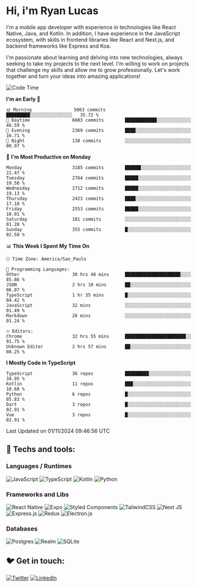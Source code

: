 # Hi, i'm Ryan Lucas

I'm a mobile app developer with experience in technologies like React Native, Java, and Kotlin.
In addition, I have experience in the JavaScript ecosystem, with skills in frontend libraries like React and Next.js, and backend frameworks like Express and Koa.

I'm passionate about learning and delving into new technologies, always seeking to take my projects to the next level. I'm willing to work on projects that challenge my skills and allow me to grow professionally. Let's work together and turn your ideas into amazing applications!


<!--START_SECTION:waka-->
![Code Time](http://img.shields.io/badge/Code%20Time-733%20hrs%2032%20mins-blue)

**I'm an Early 🐤** 

```text
🌞 Morning                5063 commits        █████████░░░░░░░░░░░░░░░░   35.72 % 
🌆 Daytime                6603 commits        ████████████░░░░░░░░░░░░░   46.59 % 
🌃 Evening                2369 commits        ████░░░░░░░░░░░░░░░░░░░░░   16.71 % 
🌙 Night                  138 commits         ░░░░░░░░░░░░░░░░░░░░░░░░░   00.97 % 
```
📅 **I'm Most Productive on Monday** 

```text
Monday                   3185 commits        ██████░░░░░░░░░░░░░░░░░░░   22.47 % 
Tuesday                  2764 commits        █████░░░░░░░░░░░░░░░░░░░░   19.50 % 
Wednesday                2712 commits        █████░░░░░░░░░░░░░░░░░░░░   19.13 % 
Thursday                 2423 commits        ████░░░░░░░░░░░░░░░░░░░░░   17.10 % 
Friday                   2553 commits        █████░░░░░░░░░░░░░░░░░░░░   18.01 % 
Saturday                 181 commits         ░░░░░░░░░░░░░░░░░░░░░░░░░   01.28 % 
Sunday                   355 commits         █░░░░░░░░░░░░░░░░░░░░░░░░   02.50 % 
```


📊 **This Week I Spent My Time On** 

```text
🕑︎ Time Zone: America/Sao_Paulo

💬 Programming Languages: 
Other                    30 hrs 48 mins      █████████████████████░░░░   85.86 % 
JSON                     2 hrs 10 mins       ██░░░░░░░░░░░░░░░░░░░░░░░   06.07 % 
TypeScript               1 hr 35 mins        █░░░░░░░░░░░░░░░░░░░░░░░░   04.42 % 
JavaScript               32 mins             ░░░░░░░░░░░░░░░░░░░░░░░░░   01.49 % 
Markdown                 26 mins             ░░░░░░░░░░░░░░░░░░░░░░░░░   01.24 % 

🔥 Editors: 
Chrome                   32 hrs 55 mins      ███████████████████████░░   91.75 % 
Unknown Editor           2 hrs 57 mins       ██░░░░░░░░░░░░░░░░░░░░░░░   08.25 % 
```

**I Mostly Code in TypeScript** 

```text
TypeScript               36 repos            █████████░░░░░░░░░░░░░░░░   34.95 % 
Kotlin                   11 repos            ███░░░░░░░░░░░░░░░░░░░░░░   10.68 % 
Python                   6 repos             █░░░░░░░░░░░░░░░░░░░░░░░░   05.83 % 
Dart                     3 repos             █░░░░░░░░░░░░░░░░░░░░░░░░   02.91 % 
Vue                      3 repos             █░░░░░░░░░░░░░░░░░░░░░░░░   02.91 % 
```




 Last Updated on 01/11/2024 09:46:56 UTC
<!--END_SECTION:waka-->

## 🔧 Techs and tools: 

### Languages / Runtimes
![JavaScript](https://img.shields.io/badge/javascript-%23323330.svg?style=for-the-badge&logo=javascript&logoColor=%23F7DF1E)
![TypeScript](https://img.shields.io/badge/typescript-%23007ACC.svg?style=for-the-badge&logo=typescript&logoColor=white)
![Kotlin](https://img.shields.io/badge/kotlin-%230095D5.svg?style=for-the-badge&logo=kotlin&logoColor=white) ![Python](https://img.shields.io/badge/python-3670A0?style=for-the-badge&logo=python&logoColor=ffdd54)

### Frameworks and Libs
![React Native](https://img.shields.io/badge/react_native-%2320232a.svg?style=for-the-badge&logo=react&logoColor=%2361DAFB)
![Expo](https://img.shields.io/badge/expo-1C1E24?style=for-the-badge&logo=expo&logoColor=#D04A37)
![Styled Components](https://img.shields.io/badge/styled--components-DB7093?style=for-the-badge&logo=styled-components&logoColor=white)
![TailwindCSS](https://img.shields.io/badge/tailwindcss-%2338B2AC.svg?style=for-the-badge&logo=tailwind-css&logoColor=white)
![Next JS](https://img.shields.io/badge/Next-black?style=for-the-badge&logo=next.js&logoColor=white)
![Express.js](https://img.shields.io/badge/express.js-%23404d59.svg?style=for-the-badge&logo=express&logoColor=%2361DAFB)
![Redux](https://img.shields.io/badge/redux-%23593d88.svg?style=for-the-badge&logo=redux&logoColor=white)
![Electron.js](https://img.shields.io/badge/Electron-191970?style=for-the-badge&logo=Electron&logoColor=white)

### Databases
![Postgres](https://img.shields.io/badge/postgres-%23316192.svg?style=for-the-badge&logo=postgresql&logoColor=white)
![Realm](https://img.shields.io/badge/Realm-39477F?style=for-the-badge&logo=realm&logoColor=white)
![SQLite](https://img.shields.io/badge/sqlite-%2307405e.svg?style=for-the-badge&logo=sqlite&logoColor=white)

## 🐦 Get in touch:

[![Twitter](https://img.shields.io/badge/Twitter-%231DA1F2.svg?style=for-the-badge&logo=Twitter&logoColor=white)](https://twitter.com/ryangst_)
[![LinkedIn](https://img.shields.io/badge/linkedin-%230077B5.svg?style=for-the-badge&logo=linkedin&logoColor=white)](https://www.linkedin.com/in/ryan-lucas-machado/)
